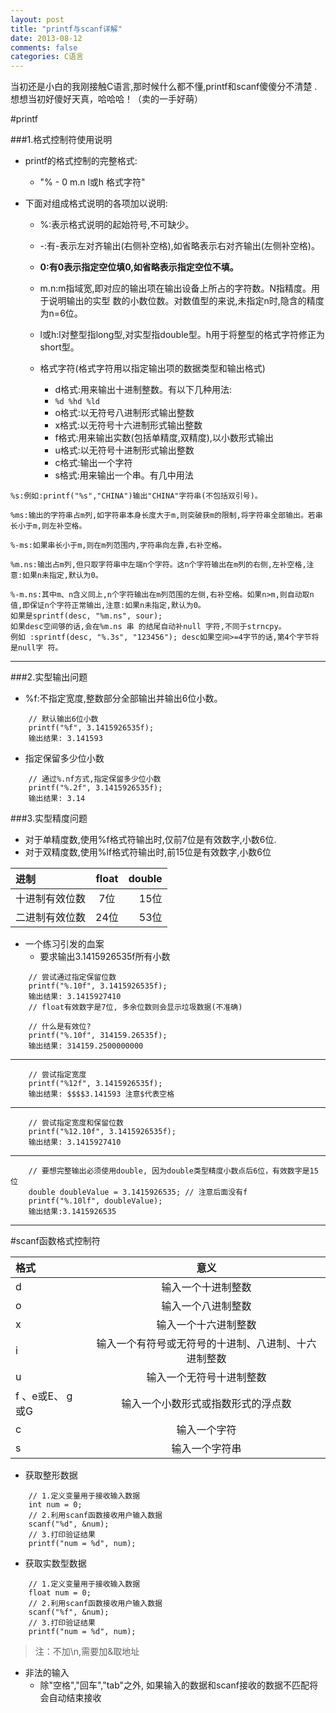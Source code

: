 ```yaml
---
layout: post
title: "printf与scanf详解"
date: 2013-08-12
comments: false
categories: C语言
---
```


当初还是小白的我刚接触C语言,那时候什么都不懂,printf和scanf傻傻分不清楚
.想想当初好傻好天真，哈哈哈！（卖的一手好萌）


#printf

###1.格式控制符使用说明

- printf的格式控制的完整格式:
    + "% - 0 m.n l或h 格式字符"

- 下面对组成格式说明的各项加以说明:
    + %:表示格式说明的起始符号,不可缺少。
    + -:有-表示左对齐输出(右侧补空格),如省略表示右对齐输出(左侧补空格)。
    +  **0:有0表示指定空位填0,如省略表示指定空位不填。**
    +  m.n:m指域宽,即对应的输出项在输出设备上所占的字符数。N指精度。用于说明输出的实型 数的小数位数。对数值型的来说,未指定n时,隐含的精度为n=6位。
    +  l或h:l对整型指long型,对实型指double型。h用于将整型的格式字符修正为short型。

    + 格式字符(格式字符用以指定输出项的数据类型和输出格式)
        * d格式:用来输出十进制整数。有以下几种用法:
        * ```%d %hd %ld```
        * o格式:以无符号八进制形式输出整数
        * x格式:以无符号十六进制形式输出整数
        * f格式:用来输出实数(包括单精度,双精度),以小数形式输出
        * u格式:以无符号十进制形式输出整数
        * c格式:输出一个字符
        * s格式:用来输出一个串。有几中用法

```
%s:例如:printf("%s","CHINA")输出"CHINA"字符串(不包括双引号)。

%ms:输出的字符串占m列,如字符串本身长度大于m,则突破获m的限制,将字符串全部输出。若串 长小于m,则左补空格。

%-ms:如果串长小于m,则在m列范围内,字符串向左靠,右补空格。

%m.ns:输出占m列,但只取字符串中左端n个字符。这n个字符输出在m列的右侧,左补空格,注 意:如果n未指定,默认为0。

%-m.ns:其中m、n含义同上,n个字符输出在m列范围的左侧,右补空格。如果n>m,则自动取n值,即保证n个字符正常输出,注意:如果n未指定,默认为0。
如果是sprintf(desc, "%m.ns", sour);
如果desc空间够的话,会在%m.ns 串 的结尾自动补null 字符,不同于strncpy。
例如 :sprintf(desc, "%.3s", "123456"); desc如果空间>=4字节的话,第4个字节将是null字 符。
```

---

###2.实型输出问题

- %f:不指定宽度,整数部分全部输出并输出6位小数。

```
    // 默认输出6位小数
    printf("%f", 3.1415926535f);
	输出结果: 3.141593
```

- 指定保留多少位小数

```
    // 通过%.nf方式,指定保留多少位小数
    printf("%.2f", 3.1415926535f);
	输出结果: 3.14
```

###3.实型精度问题

- 对于单精度数,使用%f格式符输出时,仅前7位是有效数字,小数6位.
- 对于双精度数,使用%lf格式符输出时,前15位是有效数字,小数6位

|进制|float|double|
|:--|:--:|--:|
|十进制有效位数|7位|15位|
|二进制有效位数|24位|53位|

- 一个练习引发的血案
    + 要求输出3.1415926535f所有小数

```
    // 尝试通过指定保留位数
    printf("%.10f", 3.1415926535f);
	输出结果: 3.1415927410
    // float有效数字是7位, 多余位数则会显示垃圾数据(不准确)

    // 什么是有效位?
    printf("%.10f", 314159.26535f);
	输出结果: 314159.2500000000
```
---
```
    // 尝试指定宽度
    printf("%12f", 3.1415926535f);
	输出结果: $$$$3.141593 注意$代表空格
```
---
```
    // 尝试指定宽度和保留位数
    printf("%12.10f", 3.1415926535f);
	输出结果: 3.1415927410
```
---
```
	// 要想完整输出必须使用double, 因为double类型精度小数点后6位，有效数字是15位
    double doubleValue = 3.1415926535; // 注意后面没有f
    printf("%.10lf", doubleValue);
	输出结果:3.1415926535
```

---

#scanf函数格式控制符

|格式|意义|
|:--|:--:|
|d|输入一个十进制整数|
|o|输入一个八进制整数|
|x|输入一个十六进制整数|
|i|输入一个有符号或无符号的十进制、八进制、十六进制整数|
|u|输入一个无符号十进制整数|
|f 、e或E、 g或G|输入一个小数形式或指数形式的浮点数|
|c|输入一个字符|
|s|输入一个字符串|


- 获取整形数据

```
    // 1.定义变量用于接收输入数据
    int num = 0;
    // 2.利用scanf函数接收用户输入数据
    scanf("%d", &num);
    // 3.打印验证结果
    printf("num = %d", num);
```
- 获取实数型数据

```
    // 1.定义变量用于接收输入数据
    float num = 0;
    // 2.利用scanf函数接收用户输入数据
    scanf("%f", &num);
    // 3.打印验证结果
    printf("num = %d", num);
```
>注：不加\n,需要加&取地址

- 非法的输入
    + 除"空格","回车","tab"之外, 如果输入的数据和scanf接收的数据不匹配将会自动结束接收

